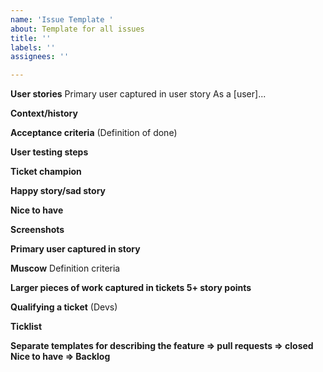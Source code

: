 ```yaml
---
name: 'Issue Template '
about: Template for all issues
title: ''
labels: ''
assignees: ''

---
```


**User stories**
Primary user captured in user story
As a [user]...

**Context/history**

**Acceptance criteria**
(Definition of done)

**User testing steps**


**Ticket champion**


**Happy story/sad story**

**Nice to have**

**Screenshots**

**Primary user captured in story**

**Muscow**
Definition criteria

**Larger pieces of work captured in tickets 5+ story points**

**Qualifying a ticket**
(Devs)

**Ticklist**

**Separate templates for describing the feature => pull requests => closed
Nice to have => Backlog**
